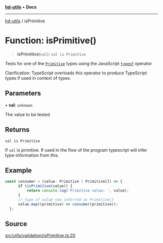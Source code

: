 [**hd-utils**](../README.md) • **Docs**

***

[hd-utils](../globals.md) / isPrimitive

# Function: isPrimitive()

> **isPrimitive**(`val`): `val is Primitive`

Tests for one of the [`Primitive`](https://developer.mozilla.org/en-US/docs/Glossary/Primitive) types using the JavaScript [`typeof`](https://developer.mozilla.org/en-US/docs/Web/JavaScript/Reference/Operators/typeof) operator

Clarification: TypeScript overloads this operator to produce TypeScript types if used in context of types.

## Parameters

• **val**: `unknown`

The value to be tested

## Returns

`val is Primitive`

If `val` is primitive. If used in the flow of the program typescript will infer type-information from this.

## Example

```ts
const consumer = (value: Primitive | Primitive[]) => {
      if (isPrimitive(value)) {
          return console.log('Primitive value: ', value);
      }
      // type of value now inferred as Primitive[]
      value.map((primitive) => consumer(primitive));
  };
```

## Source

[src/utils/validation/isPrimitive.ts:20](https://github.com/AhmadHddad/h-utils/blob/f7bb9ae71f981ffef49079271b9540862594b7e6/src/utils/validation/isPrimitive.ts#L20)
